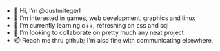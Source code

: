 - 👋 Hi, I’m @dustmitegerl
- 👀 I’m interested in games, web development, graphics and linux
- 🌱 I’m currently learning c++, refreshing on css and sql
- 💞️ I’m looking to collaborate on pretty much any neat project
- 📫 Reach me thru github; I'm also fine with communicating elsewhere.

<!---
dustmitegerl/dustmitegerl is a ✨ special ✨ repository because its `README.md` (this file) appears on your GitHub profile.
You can click the Preview link to take a look at your changes.
--->
